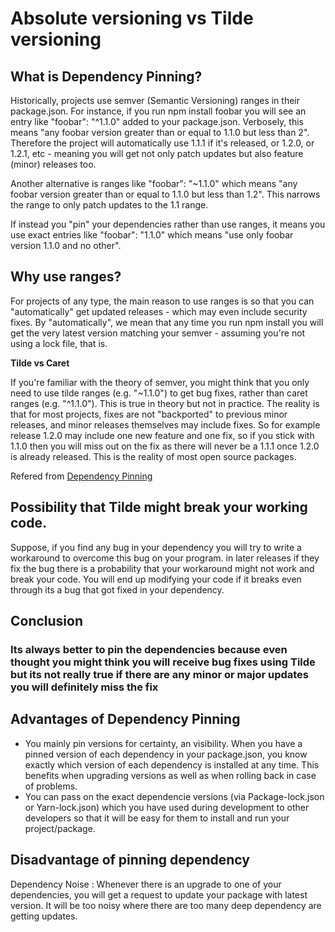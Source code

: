 # Absolute versioning vs Tilde versioning

## What is Dependency Pinning?

Historically, projects use semver (Semantic Versioning) ranges in their package.json. For instance, if you run npm install foobar you will see an entry like "foobar": "^1.1.0" added to your package.json. Verbosely, this means "any foobar version greater than or equal to 1.1.0 but less than 2". Therefore the project will automatically use 1.1.1 if it's released, or 1.2.0, or 1.2.1, etc - meaning you will get not only patch updates but also feature (minor) releases too.

Another alternative is ranges like "foobar": "~1.1.0" which means "any foobar version greater than or equal to 1.1.0 but less than 1.2". This narrows the range to only patch updates to the 1.1 range.

If instead you "pin" your dependencies rather than use ranges, it means you use exact entries like "foobar": "1.1.0" which means "use only foobar version 1.1.0 and no other".

## Why use ranges?
For projects of any type, the main reason to use ranges is so that you can "automatically" get updated releases - which may even include security fixes. By "automatically", we mean that any time you run npm install you will get the very latest version matching your semver - assuming you're not using a lock file, that is.

**Tilde vs Caret**

If you're familiar with the theory of semver, you might think that you only need to use tilde ranges (e.g. "~1.1.0") to get bug fixes, rather than caret ranges (e.g. "^1.1.0"). This is true in theory but not in practice. The reality is that for most projects, fixes are not "backported" to previous minor releases, and minor releases themselves may include fixes. So for example release 1.2.0 may include one new feature and one fix, so if you stick with 1.1.0 then you will miss out on the fix as there will never be a 1.1.1 once 1.2.0 is already released. This is the reality of most open source packages.

Refered from  [Dependency Pinning](https://renovatebot.com/docs/dependency-pinning/)

## Possibility that Tilde might break your working code.
Suppose, if you find any bug in your dependency you will try to write a workaround to overcome this bug on your program. in later releases if they fix the bug there is a probability that your workaround might not work and break your code. You will end up modifying your code if it breaks even through its a bug that got fixed in your dependency.

## Conclusion
### Its always better to pin the dependencies because even thought you might think you will receive bug fixes using Tilde but its not really true if there are any minor or major updates you will definitely miss the fix

## Advantages of Dependency Pinning
- You mainly pin versions for certainty, an visibility. When you have a pinned version of each dependency in your package.json, you know exactly which version of each dependency is installed at any time. This benefits when upgrading versions as well as when rolling back in case of problems.
- You can pass on the exact dependencie versions (via Package-lock.json or Yarn-lock.json) which you have used during development to other developers so that it will be easy for them to install and run your project/package. 

## Disadvantage of pinning dependency
Dependency Noise : Whenever there is an upgrade to one of your dependencies, you will get a request to update your package with latest version. It will be too noisy where there are too many deep dependency are getting updates. 


